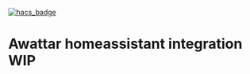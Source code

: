 [![hacs_badge](https://img.shields.io/badge/HACS-Custom-orange.svg)](https://github.com/custom-components/hacs)

# Awattar homeassistant integration WIP

